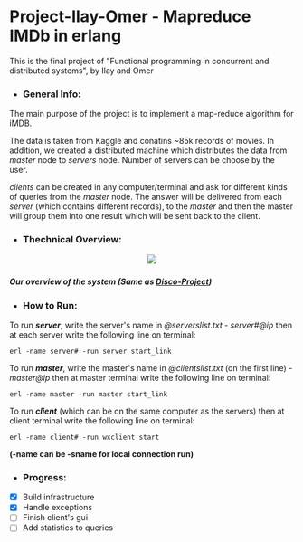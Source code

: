 # Project-Ilay-Omer - Mapreduce IMDb in erlang
 This is the final project of "Functional programming in concurrent and distributed systems", by Ilay and Omer
 
- ### General Info:
 
 The main purpose of the project is to implement a map-reduce algorithm for iMDB. 
 
 The data is taken from Kaggle and conatins ~85k records of movies.
 In addition, we created a distributed machine which distributes the data from *master* node to *servers* node. Number of servers can be choose by the user.
 
 *clients* can be created in any computer/terminal and ask for different kinds of queries from the *master* node. The answer will be delivered from each *server* (which contains different records), to the *master* and then the master will group them into one result which will be sent back to the client.

- ### Thechnical Overview:
<div >
<p style="height: 20px; overflow: hidden" align="center">
  <img src="https://disco.readthedocs.io/en/latest/_images/disco-arch.png">
</p>

##### Our overview of the system (Same as [Disco-Project](https://disco.readthedocs.io/en/latest/overview.html))

- ### How to Run:

 To run ***server***, write the server's name in *@serverslist.txt* - *server#@ip*
 then at each server write the following line on terminal:
```
erl -name server# -run server start_link
```

 To run ***master***, write the master's name in *@clientslist.txt* (on the first line) - *master@ip*
 then at master terminal write the following line on terminal:
```
erl -name master -run master start_link
```

 To run ***client*** (which can be on the same computer as the servers)
 then at client terminal write the following line on terminal:
```
erl -name client# -run wxclient start
```


 **(-name can be -sname for local connection run)**

- ### Progress:
- [x] Build infrastructure
- [x] Handle exceptions
- [ ] Finish client's gui
- [ ] Add statistics to queries
